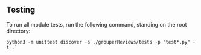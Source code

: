 ## Testing
To run all module tests, run the following command, standing on the root directory:
```
python3 -m unittest discover -s ./grouperReviews/tests -p "test*.py" -t .`
```
